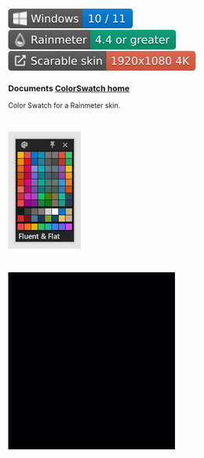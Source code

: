 [![Windows](https://raw.githubusercontent.com/nek7u/ColorSwatch/master/w/images/misc/badge-windows10-11.svg)](#) [![Rainmeter](https://raw.githubusercontent.com/nek7u/ColorSwatch/main/w/images/misc/badge-rainmeter44gt.svg)](https://www.rainmeter.net/) [![](https://raw.githubusercontent.com/nek7u/ColorSwatch/main/w/images/misc/badge-scalableskin.svg)](#)  
### Documents [ColorSwatch home](https://github.com/nek7u/ColorSwatch/wiki)
Color Swatch for a Rainmeter skin.

<p><br></p>

![](https://raw.githubusercontent.com/nek7u/ColorSwatch/main/w/images/home/smallsize.png)  
<p><br></p>

![](https://raw.githubusercontent.com/nek7u/ColorSwatch/main/w/images/home/preview.colorswatch.gif)  
